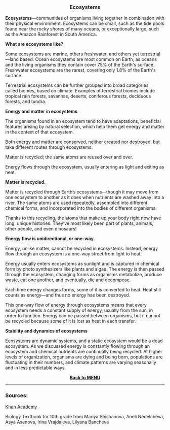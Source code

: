 <div align="center">
  <h3>Ecosystems</h3>
</div>

**Ecosystems**—communities of organisms living together in combination with their physical environment. Ecosystems can be small, such as the tide pools found near the rocky shores of many oceans, or exceptionally large, such as the Amazon Rainforest in South America. 

**What are ecosystems like?**

Some ecosystems are marine, others freshwater, and others yet terrestrial—land based. Ocean ecosystems are most common on Earth, as oceans and the living organisms they contain cover 75% of the Earth's surface. Freshwater ecosystems are the rarest, covering only 1.8% of the Earth's surface.

Terrestrial ecosystems can be further grouped into broad categories called biomes, based on climate. Examples of terrestrial biomes include tropical rain forests, savannas, deserts, coniferous forests, deciduous forests, and tundra. 

**Energy and matter in ecosystems**

The organisms found in an ecosystem tend to have adaptations, beneficial features arising by natural selection, which help them get energy and matter in the context of that ecosystem.

Both energy and matter are conserved, neither created nor destroyed, but take different routes through ecosystems:

Matter is recycled; the same atoms are reused over and over.

Energy flows through the ecosystem, usually entering as light and exiting as heat.

**Matter is recycled.**

Matter is recycled through Earth’s ecosystems—though it may move from one ecosystem to another as it does when nutrients are washed away into a river. The same atoms are used repeatedly, assembled into different chemical forms, and incorporated into the bodies of different organisms.

Thanks to this recycling, the atoms that make up your body right now have long, unique histories. They’ve most likely been part of plants, animals, other people, and even dinosaurs!

**Energy flow is unidirectional, or one-way.**

Energy, unlike matter, cannot be recycled in ecosystems. Instead, energy flow through an ecosystem is a one-way street from light to heat.

Energy usually enters ecosystems as sunlight and is captured in chemical form by photo synthesizers like plants and algae. The energy is then passed through the ecosystem, changing forms as organisms metabolize, produce waste, eat one another, and eventually, die and decompose.

Each time energy changes forms, some of it is converted to heat. Heat still counts as energy—and thus no energy has been destroyed.

This one-way flow of energy through ecosystems means that every ecosystem needs a constant supply of energy, usually from the sun, in order to function. Energy can be passed between organisms, but it cannot be recycled because some of it is lost as heat in each transfer.

**Stability and dynamics of ecosystems**

Ecosystems are dynamic systems, and a static ecosystem would be a dead ecosystem. As we discussed  energy is constantly flowing through an ecosystem and chemical nutrients are continually being recycled. At higher levels of organization, organisms are dying and being born, populations are fluctuating in their numbers, and climate patterns are varying seasonally and in less predictable ways.

**<p align="center"><a href="https://github.com/codingburgas/2122-10-biology-YVSimeonova19/tree/main/documents/lesson%20materials">Back to MENU</a></p>**

<hr>
<h3>Sources:</h3>
<p><a href="https://www.khanacademy.org/science/biology/ecology/intro-to-ecosystems/a/what-is-an-ecosystem">Khan Academy</a></p>
<p>Biology Textbook for 10th grade from Mariya Shishanova, Aneli Nedelcheva, Asya Asenova, Irina Vrajdaleva, Lilyana Bancheva</p>